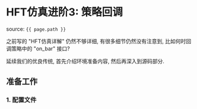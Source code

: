 # HFT仿真进阶3: 策略回调

source: `{{ page.path }}`

之前写的 "HFT仿真详解" 仍然不够详细, 有很多细节仍然没有注意到, 比如何时回调策略中的 "on_bar" 接口?

延续我们的优良传统, 首先介绍环境准备内容, 然后再深入到源码部分.

## 准备工作

### 1. 配置文件